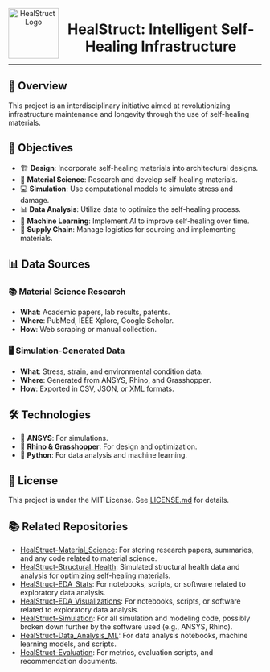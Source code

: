 <p align="center">
  <img src="https://dl.dropboxusercontent.com/scl/fi/5fogqo4v3b0xw9fremrle/hs-thumbnail.png?rlkey=rz7b41bdwfzz1ai2tlf1unwz0&dl=0" alt="HealStruct Logo" width="100" align="left"/>
  <h1 align="center">HealStruct: Intelligent Self-Healing Infrastructure</h1>
</p>

---

## 🌟 Overview
This project is an interdisciplinary initiative aimed at revolutionizing infrastructure maintenance and longevity through the use of self-healing materials.

## 🎯 Objectives
- 🏗 **Design**: Incorporate self-healing materials into architectural designs.
- 🧪 **Material Science**: Research and develop self-healing materials.
- 💻 **Simulation**: Use computational models to simulate stress and damage.
- 📊 **Data Analysis**: Utilize data to optimize the self-healing process.
- 🤖 **Machine Learning**: Implement AI to improve self-healing over time.
- 🚚 **Supply Chain**: Manage logistics for sourcing and implementing materials.

## 📊 Data Sources
### 📚 Material Science Research
- **What**: Academic papers, lab results, patents.
- **Where**: PubMed, IEEE Xplore, Google Scholar.
- **How**: Web scraping or manual collection.

### 🖥️ Simulation-Generated Data
- **What**: Stress, strain, and environmental condition data.
- **Where**: Generated from ANSYS, Rhino, and Grasshopper.
- **How**: Exported in CSV, JSON, or XML formats.

## 🛠 Technologies
- 📐 **ANSYS**: For simulations.
- 🦏 **Rhino & Grasshopper**: For design and optimization.
- 🐍 **Python**: For data analysis and machine learning.

## 📜 License
This project is under the MIT License. See [LICENSE.md](LICENSE.md) for details.

## 📚 Related Repositories
- [HealStruct-Material_Science](https://github.com/shamustappa/HealStruct-Material_Science): For storing research papers, summaries, and any code related to material science.
- [HealStruct-Structural_Health](https://github.com/shamustappa/HealStruct-DataGathering): Simulated structural health data and analysis for optimizing self-healing materials.
- [HealStruct-EDA_Stats](https://github.com/shamustappa/HealStruct-EDA_Stats): For notebooks, scripts, or software related to exploratory data analysis.
- [HealStruct-EDA_Visualizations](https://github.com/shamustappa/HealStruct-EDA_Visualizations): For notebooks, scripts, or software related to exploratory data analysis.
- [HealStruct-Simulation](https://github.com/shamustappa/HealStruct-Simulation): For all simulation and modeling code, possibly broken down further by the software used (e.g., ANSYS, Rhino).
- [HealStruct-Data_Analysis_ML](https://github.com/shamustappa/HealStruct-Data_Analysis_ML): For data analysis notebooks, machine learning models, and scripts.
- [HealStruct-Evaluation](https://github.com/shamustappa/HealStruct-Evaluation): For metrics, evaluation scripts, and recommendation documents.
